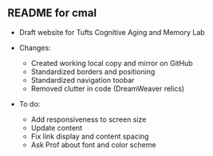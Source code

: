 ## README for cmal
- Draft website for Tufts Cognitive Aging and Memory Lab

* Changes:
  - Created working local copy and mirror on GitHub
  - Standardized borders and positioning
  - Standardized navigation toobar
  - Removed clutter in code (DreamWeaver relics)

* To do:
  - Add responsiveness to screen size
  - Update content
  - Fix link display and content spacing
  - Ask Prof about font and color scheme
